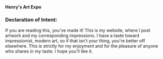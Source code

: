 #### Henry's Art Expo
### Declaration of Intent:
If you are reading this, you've made it! This is my website, where I post artwork and my corresponding impressions. I have a taste toward impressionist, modern art, so if that isn't your thing, you're better off elsewhere. This is strictly for my enjoyment and for the pleasure of anyone who shares in my taste. I hope you'll like it. 
